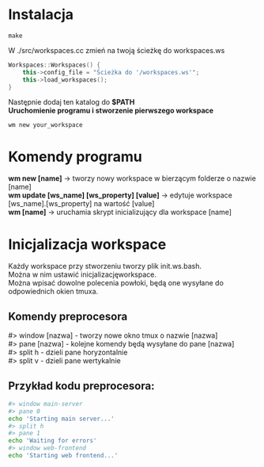 # Instalacja 
```
make
```
W ./src/workspaces.cc zmień na twoją ścieżkę do workspaces.ws
``` cpp
Workspaces::Workspaces() {
    this->config_file = "Ścieżka do '/workspaces.ws'";
    this->load_workspaces();
}
```
Następnie dodaj ten katalog do **$PATH**\
**Uruchomienie programu i stworzenie pierwszego workspace**
```
wm new your_workspace
```

# Komendy programu
**wm new [name]** -> tworzy nowy workspace w bierzącym folderze o nazwie [name]\
**wm update [ws_name] [ws_property] [value]** -> edytuje workspace [ws_name].[ws_property] na wartość [value]\
**wm [name]** -> uruchamia skrypt inicializujący dla workspace [name]

# Inicjalizacja workspace
Każdy workspace przy stworzeniu tworzy plik init.ws.bash.\
Można w nim ustawić inicjalizacjęworkspace.\
Można wpisać dowolne polecenia powłoki, będą one wysyłane do odpowiednich okien tmuxa.
## Komendy preprocesora
#> window [nazwa] - tworzy nowe okno tmux o nazwie [nazwa]\
#> pane [nazwa] - kolejne komendy będą wysyłane do pane [nazwa]\
#> split h - dzieli pane horyzontalnie\
#> split v - dzieli pane wertykalnie

## Przykład kodu preprocesora:
```bash
#> window main-server
#> pane 0
echo 'Starting main server...'
#> split h
#> pane 1
echo 'Waiting for errors'
#> window web-frontend
echo 'Starting web frontend...'
```
